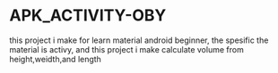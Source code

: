 # APK_ACTIVITY-OBY
this project i make for learn material android beginner, the spesific the material is activy, and this project i make calculate volume from height,weidth,and length
